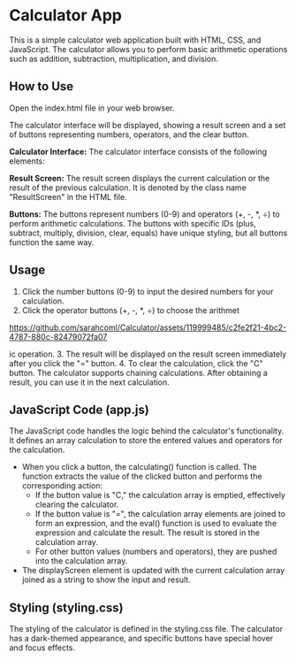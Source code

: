 
# Calculator App

This is a simple calculator web application built with HTML, CSS, and JavaScript. The calculator allows you to perform basic arithmetic operations such as addition, subtraction, multiplication, and division. 

## How to Use
Open the index.html file in your web browser.

The calculator interface will be displayed, showing a result screen and a set of buttons representing numbers, operators, and the clear button.

**Calculator Interface:**
The calculator interface consists of the following elements:

**Result Screen:**
The result screen displays the current calculation or the result of the previous calculation. It is denoted by the class name "ResultScreen" in the HTML file.

**Buttons:**
The buttons represent numbers (0-9) and operators (+, -, *, ÷) to perform arithmetic calculations. The buttons with specific IDs (plus, subtract, multiply, division, clear, equals) have unique styling, but all buttons function the same way.

## Usage
1. Click the number buttons (0-9) to input the desired numbers for your calculation.
2. Click the operator buttons (+, -, *, ÷) to choose the arithmet

https://github.com/sarahcoml/Calculator/assets/119999485/c2fe2f21-4bc2-4787-880c-82479072fa07

ic operation.
3. The result will be displayed on the result screen immediately after you click the "=" button.
4. To clear the calculation, click the "C" button.
The calculator supports chaining calculations. After obtaining a result, you can use it in the next calculation.

## JavaScript Code (app.js) 
The JavaScript code handles the logic behind the calculator's functionality. It defines an array calculation to store the entered values and operators for the calculation.

- When you click a button, the calculating() function is called. The function extracts the value of the clicked button and performs the corresponding action:
    - If the button value is "C," the calculation array is emptied, effectively clearing the calculator.
    - If the button value is "=", the calculation array elements are joined to form an expression, and the eval() function is used to evaluate the expression and calculate the result. The result is stored in the calculation array.
    - For other button values (numbers and operators), they are pushed into the calculation array.
- The displayScreen element is updated with the current calculation array joined as a string to show the input and result.

## Styling (styling.css)
The styling of the calculator is defined in the styling.css file. The calculator has a dark-themed appearance, and specific buttons have special hover and focus effects.





